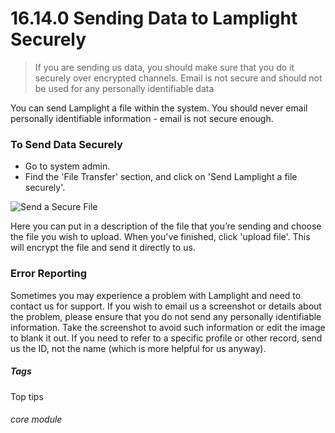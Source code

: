 # 16.14.0 <i class="fas fa-exchange-alt"></i> Sending Data to Lamplight Securely

> If you are sending us data, you should make sure that you do it securely over encrypted channels.  Email is not secure and should not be used for any personally identifiable data



You can send Lamplight a file within the system. You should never email personally identifiable information - email is not secure enough.

### To Send Data Securely

- Go to system admin.
- Find the 'File Transfer' section, and click on 'Send Lamplight a file securely'.

![Send a Secure File](16.14.0a.png)

Here you can put in a description of the file that you’re sending and choose the file you wish to upload.  When you've finished, click 'upload file'. This will encrypt the file and send it directly to us. 

### Error Reporting

Sometimes you may experience a problem with Lamplight and need to contact us for support. If you wish to email us a screenshot or details about the problem, please ensure that you do not send any personally identifiable information. Take the screenshot to avoid such information or edit the image to blank it out. If you need to refer to a specific profile or other record, send us the ID, not the name (which is more helpful for us anyway).


##### Tags
Top tips

###### core module
